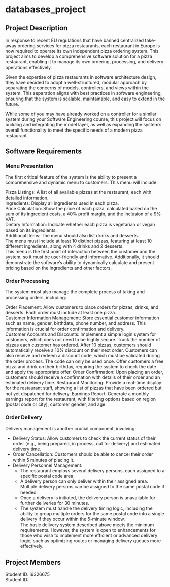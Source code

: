 # databases_project

## Project Description

In response to recent EU regulations that have banned centralized take-away ordering services for pizza restaurants, each restaurant in Europe is now required to operate its own independent pizza ordering system. This project aims to develop a comprehensive software solution for a pizza restaurant, enabling it to manage its own ordering, processing, and delivery operations effectively.

Given the expertise of pizza restaurants in software architecture design, they have decided to adopt a well-structured, modular approach by separating the concerns of models, controllers, and views within the system. This separation aligns with best practices in software engineering, ensuring that the system is scalable, maintainable, and easy to extend in the future.

While some of you may have already worked on a controller for a similar system during your Software Engineering course, this project will focus on building and integrating the model layer, as well as expanding the system’s overall functionality to meet the specific needs of a modern pizza restaurant.

## Software Requirements

### Menu Presentation

The first critical feature of the system is the ability to present a comprehensive and dynamic menu to customers. This menu will include:

Pizza Listings: A list of all available pizzas at the restaurant, each with detailed information. <br />
Ingredients: Display all ingredients used in each pizza. <br />
Price Calculation: Show the price of each pizza, calculated based on the sum of its ingredient costs, a 40% profit margin, and the inclusion of a 9% VAT. <br />
Dietary Information: Indicate whether each pizza is vegetarian or vegan based on its ingredients. <br />
Additional Items: The menu should also list drinks and desserts. <br />
The menu must include at least 10 distinct pizzas, featuring at least 10 different ingredients, along with 4 drinks and 2 desserts. <br />
This menu is the first point of interaction between the customer and the system, so it must be user-friendly and informative. Additionally, it should demonstrate the software’s ability to dynamically calculate and present pricing based on the ingredients and other factors. <br />

### Order Processing
The system must also manage the complete process of taking and processing orders, including:

Order Placement: Allow customers to place orders for pizzas, drinks, and desserts. Each order must include at least one pizza. <br />
Customer Information Management: Store essential customer information such as name, gender, birthdate, phone number, and address. This information is crucial for order confirmation and delivery. <br />
Customer Accounts and Discounts:
Implement a simple login system for customers, which does not need to be highly secure.
Track the number of pizzas each customer has ordered. After 10 pizzas, customers should automatically receive a 10% discount on their next order.
Customers can also receive and redeem a discount code, which must be validated during the order process. The code can only be used once.
Offer customers a free pizza and drink on their birthday, requiring the system to check the date and apply the appropriate offer.
Order Confirmation: Upon placing an order, customers should receive a confirmation with details of their order and an estimated delivery time.
Restaurant Monitoring: Provide a real-time display for the restaurant staff, showing a list of pizzas that have been ordered but not yet dispatched for delivery.
Earnings Report: Generate a monthly earnings report for the restaurant, with filtering options based on region (postal code or city), customer gender, and age.

### Order Delivery
Delivery management is another crucial component, involving:

- Delivery Status: Allow customers to check the current status of their order (e.g., being prepared, in process, out for delivery) and estimated delivery time. <br />
- Order Cancellation: Customers should be able to cancel their order within 5 minutes of placing it. <br />
- Delivery Personnel Management:
  - The restaurant employs several delivery persons, each assigned to a specific postal code area. <br />
  - A delivery person can only deliver within their assigned area. Multiple delivery persons can be assigned to the same postal code if needed. <br />
  - Once a delivery is initiated, the delivery person is unavailable for further deliveries for 30 minutes. <br />
  - The system must handle the delivery timing logic, including the ability to group multiple orders for the same postal code into a single delivery if they occur within the 5-minute window. <br />
The basic delivery system described above meets the minimum requirements. However, the system is open to enhancements for those who wish to implement more efficient or advanced delivery logic, such as optimizing routes or managing delivery queues more effectively.


## Project Members

Student ID: i6326675 <br />
Student ID: 
